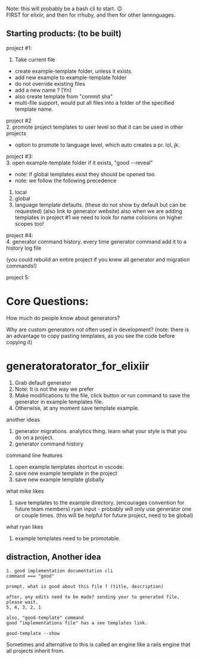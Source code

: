 Note: this will probably be a bash cli to start. 😉 \
FIRST for elixiir, and then for rrhuby, and then for other lannnguages.

## Starting products: (to be built)
project #1:
1. Take current file 
 - create example-template folder, unless it exists
 - add new example to example-template folder
 - do not override existing files
 - add a new name ? [Yn]
 - also create template from "commit sha"
 - multi-file support, would put all files into a folder of the specified template name.
 
project #2 \
2. promote project templates to user level so that it can be used in other projects
 - option to promote to language level, which auto creates a pr. lol, jk.

project #3: \
3. open example-template folder if it exists, "good --reveal"
 - note: if global templates exist they should be opened too.
 - note: we follow the following precedence
 1. local
 2. global
 3. language template defaults. (these do not show by default but can be requested) (also link to generator website)
 also when we are adding templates in project #1 we need to look for name colisions on higher scopes too!
 
project #4: \
4. generator command history.
every time generator command add it to a history log file

(you could rebuild an entire project if you knew all generator and migration commands!)

project 5:

# Core Questions:
How much do people know about generators?

Why are custom generators not often used in development?
(note: there is an advantage to copy pasting templates, as you see the code before copying it)

# generatoratorator_for_elixiir

1. Grab default generator
2. Note: It is not the way we prefer
3. Make modifications to the file, click button or run command to save the generator in example templates file.
4. Otherwise, at any moment save template example.

another ideas
1. generator migrations. analytics thing. learn what your style is that you do on a project.
2. generator command history

command line features 
1. open example templates shortcut in vscode.
2. save new example template in the project
3. save new example template globally

what mike likes
1. save templates to the example directory. (encourages convention for future team members)
ryan input - probably will only use generator one or couple times. (this will be helpful for future project, need to be global)

what ryan likes
1. example templates need to be promotable.

## distraction, Another idea
```
1. good implementation documentation cli
command === "good"

prompt, what is good about this file ? (title, description)

after, any edits need to be made? sending your to generated file, please wait.
5, 4, 3, 2, 1

also, "good-template" command
good "implementations file" has a see templates link.

good-template --show
```
Sometimes and alternative to this is called an engine like a rails engine that all projects inherit from.
